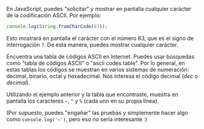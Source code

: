 
En JavaScript, puedes "solicitar" y mostrar en pantalla cualquier carácter de la codificación ASCII. Por ejemplo:

```javascript
console.log(String.fromCharCode(63));
```

Esto mostrará en pantalla el carácter con el número 63, que es el signo de interrogación `?`. De esta manera, puedes mostrar cualquier carácter.

Encuentra una tabla de códigos ASCII en Internet. Puedes usar búsquedas como "tabla de códigos ASCII" o "ascii codes table". Por lo general, en estas tablas los códigos se muestran en varios sistemas de numeración: decimal, binario, octal y hexadecimal. Nos interesa el código decimal (*dec* o *decimal*).

Utilizando el ejemplo anterior y la tabla que encontraste, muestra en pantalla los caracteres `~`, `^` y `%` (cada uno en su propia línea).

(Por supuesto, puedes "engañar" las pruebas y simplemente hacer algo como `console.log('~')`, pero eso no sería interesante :)
